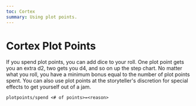 ```yaml
---
toc: Cortex
summary: Using plot points.
---
```


# Cortex Plot Points

If you spend plot points, you can add dice to your roll.  One plot point gets you an extra d2, two gets you d4, and so on up the step chart.  No matter what you roll, you have a minimum bonus equal to the number of plot points spent.  You can also use plot points at the storyteller's discretion for special effects to get yourself out of a jam.

`plotpoints/spend <# of points>=<reason>`
